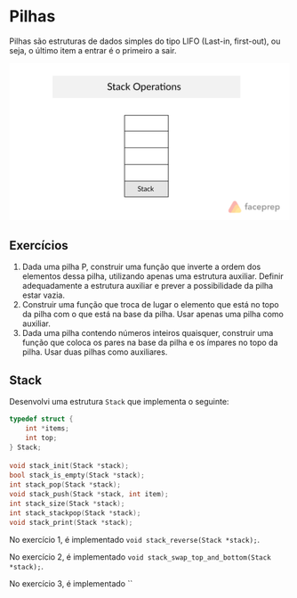 # Pilhas

Pilhas são estruturas de dados simples do tipo LIFO (Last-in, first-out), ou seja,
o último item a entrar é o primeiro a sair.

![GIF](gif.gif)

## Exercícios

1) Dada uma pilha P, construir uma função que inverte a ordem dos elementos dessa pilha, utilizando apenas uma estrutura auxiliar. Definir adequadamente a estrutura auxiliar e prever a possibilidade da pilha estar vazia.
2) Construir uma função que troca de lugar o elemento que está no topo
   da pilha com o que está na base da pilha. Usar apenas uma pilha como
   auxiliar.
3) Dada uma pilha contendo números inteiros quaisquer, construir uma
   função que coloca os pares na base da pilha e os ímpares no topo da
   pilha. Usar duas pilhas como auxiliares.

## Stack

Desenvolvi uma estrutura `Stack` que implementa o seguinte:

```c
typedef struct {
	int *items;
	int top;
} Stack;

void stack_init(Stack *stack);
bool stack_is_empty(Stack *stack);
int stack_pop(Stack *stack);
void stack_push(Stack *stack, int item);
int stack_size(Stack *stack);
int stack_stackpop(Stack *stack);
void stack_print(Stack *stack);
```

No exercício 1, é implementado `void stack_reverse(Stack *stack);`.

No exercício 2, é implementado `void stack_swap_top_and_bottom(Stack *stack);`.

No exercício 3, é implementado `` 
